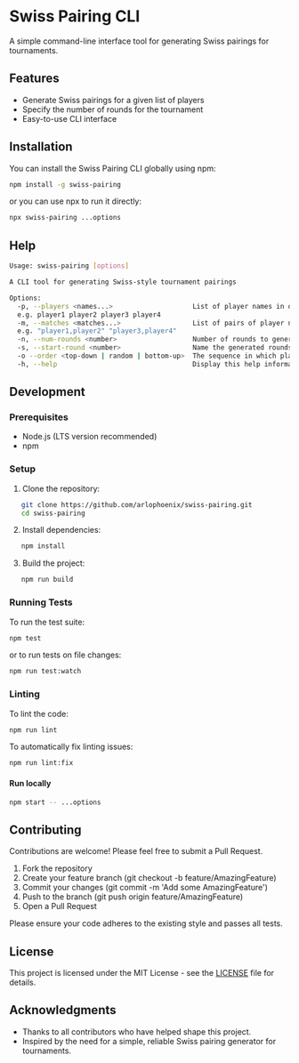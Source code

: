 # Swiss Pairing CLI

A simple command-line interface tool for generating Swiss pairings for tournaments.

## Features

- Generate Swiss pairings for a given list of players
- Specify the number of rounds for the tournament
- Easy-to-use CLI interface

## Installation

You can install the Swiss Pairing CLI globally using npm:

```bash
npm install -g swiss-pairing
```

or you can use npx to run it directly:

```bash
npx swiss-pairing ...options
```

## Help

<!-- CLI_USAGE_START -->

```bash
Usage: swiss-pairing [options]

A CLI tool for generating Swiss-style tournament pairings

Options:
  -p, --players <names...>                    List of player names in order from top standing to bottom [required] 
  e.g. player1 player2 player3 player4
  -m, --matches <matches...>                  List of pairs of player names that have already played against each other 
  e.g. "player1,player2" "player3,player4"
  -n, --num-rounds <number>                   Number of rounds to generate (default: 1)
  -s, --start-round <number>                  Name the generated rounds starting with this number (default: 1)
  -o --order <top-down | random | bottom-up>  The sequence in which players should be paired. (default: "top-down")
  -h, --help                                  Display this help information
```

<!-- CLI_USAGE_END -->

## Development

### Prerequisites

- Node.js (LTS version recommended)
- npm

### Setup

1. Clone the repository:

```bash
   git clone https://github.com/arlophoenix/swiss-pairing.git
   cd swiss-pairing
```

2. Install dependencies:

```bash
   npm install
```

3. Build the project:

```bash
   npm run build
```

### Running Tests

To run the test suite:

```bash
npm test
```

or to run tests on file changes:

```bash
npm run test:watch
```

### Linting

To lint the code:

```bash
npm run lint
```

To automatically fix linting issues:

```bash
npm run lint:fix
```

#### Run locally

```bash
npm start -- ...options
```

## Contributing

Contributions are welcome! Please feel free to submit a Pull Request.

1. Fork the repository
2. Create your feature branch (git checkout -b feature/AmazingFeature)
3. Commit your changes (git commit -m 'Add some AmazingFeature')
4. Push to the branch (git push origin feature/AmazingFeature)
5. Open a Pull Request

Please ensure your code adheres to the existing style and passes all tests.

## License

This project is licensed under the MIT License - see the [LICENSE](LICENSE.md) file for details.

## Acknowledgments

- Thanks to all contributors who have helped shape this project.
- Inspired by the need for a simple, reliable Swiss pairing generator for tournaments.
